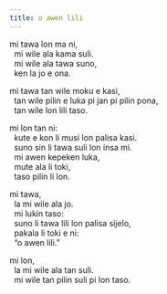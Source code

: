 ```yaml
---  
title: o awen lili
---
```


mi tawa lon ma ni,  
&nbsp; mi wile ala kama suli.  
&nbsp; mi wile ala tawa suno,  
&nbsp; ken la jo e ona.  

mi tawa tan wile moku e kasi,  
&nbsp; tan wile pilin e luka pi jan pi pilin pona,  
&nbsp; tan wile lon lili taso.  

mi lon tan ni:  
&nbsp; kute e kon li musi lon palisa kasi.  
&nbsp; suno sin li tawa suli lon insa mi.  
&nbsp; mi awen kepeken luka,  
&nbsp; mute ala li toki,  
&nbsp; taso pilin li lon. 

mi tawa,  
&nbsp; la mi wile ala jo.  
&nbsp; mi lukin taso:  
&nbsp; suno li tawa lili lon palisa sijelo,  
&nbsp; pakala li toki e ni:  
&nbsp; “o awen lili.”  

mi lon,  
&nbsp; la mi wile ala tan suli.  
&nbsp; mi wile tan pilin suli pi lon taso.